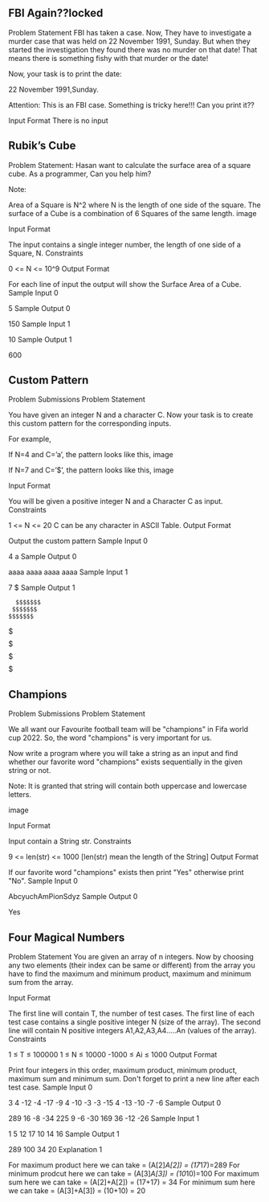 ## FBI Again??locked

Problem Statement
FBI has taken a case. Now, They have to investigate a murder case that was held on 22 November 1991, Sunday. But when they started the investigation they found there was no murder on that date! That means there is something fishy with that murder or the date!

Now, your task is to print the date:

22 November 1991,Sunday.

Attention: This is an FBI case. Something is tricky here!!! Can you print it??

Input Format
There is no input

## Rubik’s Cube

Problem Statement:
Hasan want to calculate the surface area of a square cube. As a programmer, Can you help him?

Note:

Area of a Square is N^2 where N is the length of one side of the square.
The surface of a Cube is a combination of 6 Squares of the same length.
image

Input Format

The input contains a single integer number, the length of one side of a Square, N.
Constraints

0 <= N <= 10^9
Output Format

For each line of input the output will show the Surface Area of a Cube.
Sample Input 0

5
Sample Output 0

150
Sample Input 1

10
Sample Output 1

600


## Custom Pattern
Problem
Submissions
Problem Statement

You have given an integer N and a character C. Now your task is to create this custom pattern for the corresponding inputs.

For example,

If N=4 and C=’a’, the pattern looks like this,
image

If N=7 and C=’$’, the pattern looks like this,
image

Input Format

You will be given a positive integer N and a Character C as input.
Constraints

1 <= N <= 20
C can be any character in ASCII Table.
Output Format

Output the custom pattern
Sample Input 0

4 a
Sample Output 0

   aaaa
  aaaa
 aaaa
aaaa
Sample Input 1

7 $
Sample Output 1

      $$$$$$$
     $$$$$$$
    $$$$$$$
   $$$$$$$
  $$$$$$$
 $$$$$$$
$$$$$$$


## Champions
Problem
Submissions
Problem Statement

We all want our Favourite football team will be "champions" in Fifa world cup 2022. So, the word "champions" is very important for us.

Now write a program where you will take a string as an input and find whether our favorite word "champions" exists sequentially in the given string or not.

Note: It is granted that string will contain both uppercase and lowercase letters.

image

Input Format

Input contain a String str.
Constraints

9 <= len(str) <= 1000 [len(str) mean the length of the String]
Output Format

If our favorite word "champions" exists then print "Yes" otherwise print "No".
Sample Input 0

AbcyuchAmPionSdyz
Sample Output 0

Yes


## Four Magical Numbers

Problem Statement
You are given an array of n integers. Now by choosing any two elements (their index can be same or different) from the array you have to find the maximum and minimum product, maximum and minimum sum from the array.

Input Format

The first line will contain T, the number of test cases.
The first line of each test case contains a single positive integer N (size of the array).
The second line will contain N positive integers A1,A2,A3,A4…..An (values of the array).
Constraints

1 ≤ T ≤ 100000
1 ≤ N ≤ 10000
-1000 ≤ Ai ≤ 1000
Output Format

Print four integers in this order, maximum product, minimum product, maximum sum and minimum sum. Don't forget to print a new line after each test case.
Sample Input 0

3
4
-12 -4 -17 -9 
4
-10 -3 -3 -15 
4
-13 -10 -7 -6 
Sample Output 0

289 16 -8 -34
225 9 -6 -30
169 36 -12 -26
Sample Input 1

1
5
12 17 10 14 16 
Sample Output 1

289 100 34 20
Explanation 1

For maximum product here we can take = (A[2]*A[2]) = (17*17)=289
For minimum prodcut here we can take = (A[3]*A[3]) = (10*10)=100
For maximum sum here we can take = (A[2]+A[2]) = (17+17) = 34
For minimum sum here we can take = (A[3]+A[3]) = (10+10) = 20
